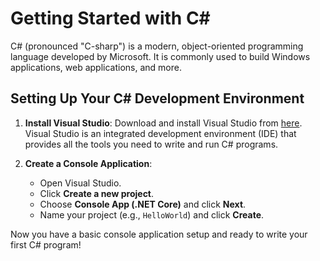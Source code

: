 # Getting Started with C#

C# (pronounced "C-sharp") is a modern, object-oriented programming language developed by Microsoft. It is commonly used to build Windows applications, web applications, and more.

## Setting Up Your C# Development Environment

1. **Install Visual Studio**: Download and install Visual Studio from [here](https://visualstudio.microsoft.com/downloads/). Visual Studio is an integrated development environment (IDE) that provides all the tools you need to write and run C# programs.
   
2. **Create a Console Application**:
   - Open Visual Studio.
   - Click **Create a new project**.
   - Choose **Console App (.NET Core)** and click **Next**.
   - Name your project (e.g., `HelloWorld`) and click **Create**.

Now you have a basic console application setup and ready to write your first C# program!

